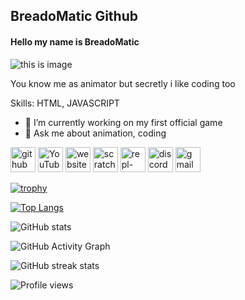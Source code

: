## BreadoMatic Github
#### Hello my name is  **BreadoMatic**
![this is image](https://discord.c99.nl/widget/theme-1/904150349139554324.png)

You know me as animator but secretly i like coding too


Skills: HTML, JAVASCRIPT

- 🔭 I’m currently working on my first official game 
- 💬 Ask me about animation, coding 


[<img src='https://cdn.jsdelivr.net/npm/simple-icons@3.0.1/icons/github.svg' alt='github' height='40'>](https://github.com/breadomaticc)  [<img src='https://cdn.jsdelivr.net/npm/simple-icons@3.0.1/icons/youtube.svg' alt='YouTube' height='40'>](https://www.youtube.com/channel/UC0eAf-f0ZWr75E_WTBGYu4w)  [<img src='https://cdn.jsdelivr.net/npm/simple-icons@3.0.1/icons/icloud.svg' alt='website' height='40'>](https://breadomaticc.github.io)  [<img src='https://cdn.jsdelivr.net/npm/simple-icons@3.0.1/icons/scratch.svg' alt='scratch' height='40'>](https://scratch.mit.edu/users/susbread/)  [<img src='https://cdn.jsdelivr.net/npm/simple-icons@3.0.1/icons/repl-dot-it.svg' alt='repl-dot-it' height='40'>](https://replit.com/@breadomatic)  [<img src='https://cdn.jsdelivr.net/npm/simple-icons@3.0.1/icons/discord.svg' alt='discord' height='40'>](https://discord.gg/77xMs6WyS2)  [<img src='https://cdn.jsdelivr.net/npm/simple-icons@3.0.1/icons/gmail.svg' alt='gmail' height='40'>](https://pastebin.com/raw/H7HpxaPW)  

[![trophy](https://github-profile-trophy.vercel.app/?username=breadomaticc)](https://github.com/ryo-ma/github-profile-trophy)

[![Top Langs](https://github-readme-stats.vercel.app/api/top-langs/?username=breadomaticc)](https://github.com/anuraghazra/github-readme-stats)

![GitHub stats](https://github-readme-stats.vercel.app/api?username=breadomaticc&show_icons=true)  

![GitHub Activity Graph](https://activity-graph.herokuapp.com/graph?username=breadomaticc)  

![GitHub streak stats](https://github-readme-streak-stats.herokuapp.com/?user=breadomaticc)  

![Profile views](https://gpvc.arturio.dev/breadomaticc)  
